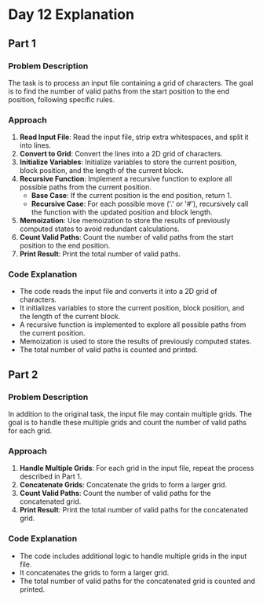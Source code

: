 # Day 12 Explanation

## Part 1

### Problem Description
The task is to process an input file containing a grid of characters. The goal is to find the number of valid paths from the start position to the end position, following specific rules.

### Approach
1. **Read Input File**: Read the input file, strip extra whitespaces, and split it into lines.
2. **Convert to Grid**: Convert the lines into a 2D grid of characters.
3. **Initialize Variables**: Initialize variables to store the current position, block position, and the length of the current block.
4. **Recursive Function**: Implement a recursive function to explore all possible paths from the current position.
   - **Base Case**: If the current position is the end position, return 1.
   - **Recursive Case**: For each possible move ('.' or '#'), recursively call the function with the updated position and block length.
5. **Memoization**: Use memoization to store the results of previously computed states to avoid redundant calculations.
6. **Count Valid Paths**: Count the number of valid paths from the start position to the end position.
7. **Print Result**: Print the total number of valid paths.

### Code Explanation
- The code reads the input file and converts it into a 2D grid of characters.
- It initializes variables to store the current position, block position, and the length of the current block.
- A recursive function is implemented to explore all possible paths from the current position.
- Memoization is used to store the results of previously computed states.
- The total number of valid paths is counted and printed.

## Part 2

### Problem Description
In addition to the original task, the input file may contain multiple grids. The goal is to handle these multiple grids and count the number of valid paths for each grid.

### Approach
1. **Handle Multiple Grids**: For each grid in the input file, repeat the process described in Part 1.
2. **Concatenate Grids**: Concatenate the grids to form a larger grid.
3. **Count Valid Paths**: Count the number of valid paths for the concatenated grid.
4. **Print Result**: Print the total number of valid paths for the concatenated grid.

### Code Explanation
- The code includes additional logic to handle multiple grids in the input file.
- It concatenates the grids to form a larger grid.
- The total number of valid paths for the concatenated grid is counted and printed.

